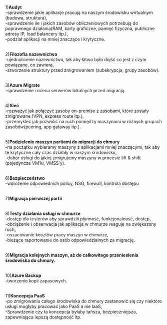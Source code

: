 1)<b>Audyt</b></br>
-sprawdzenie jakie aplikacje pracują na naszym środowisku wirtualnym (budowa, struktura),</br>
-sprawdzenie ile i jakich zasobów obliczeniowych potrzebują do poprawnego działania(RAM, karty graficzne, pamięć fizyczna, publiczne adresy IP, load balancery itp.),</br>
-podział aplikacji na mniej znaczące i krytyczne.</br></br>

2)<b>Filozofia nazewnictwa</b></br>
-ujednolicenie nazewnictwa, tak aby łatwo było dojść co jest z czym powiązane, co zawiera,</br>
-stworzenie struktury przed zmigrowaniem (subskrypcja, grupy zasobów).</br></br>

3)<b>Azure Migrate</b></br>
-sprawdzenie i ocena serwerów lokalnych przed migracją.</br></br>

4)<b>Sieć</b></br>
-rozważyć jak połączyć zasoby on-premise z zasobami, które zostały zmigrowane (VPN, express route itp.),</br>
-przemyśleć jak pozwolić na ruch pomiędzy maszynami w różnych grupach zasobów(peering, app gataway itp.).</br></br>

5)<b>Podzielenie maszyn partiami do migracji do chmury</b></br>
-na początku wybieramy maszyny z aplikacjami mniej znaczącymi, tak aby te krytyczne cały czas działały w naszym środowisku,</br>
-dobór usługi do jakiej zmigrujemy maszyny w procesie lift & shift (pojedyncze VM’ki, VMSS’y).</br></br>

6)<b>Bezpieczeństwo</b></br>
-wdrożenie odpowiednich policy, NSG, firewall, kontrola dostępu</br></br>

7)<b>Migracja pierwszej partii</b></br></br>

8)<b>Testy działania usługi w chmurze</b></br>
-dostęp dla testerów aby sprawdzili płynność, funkcjonalność, dostęp,</br>
-obciążenie i obserwacja jak aplikacja w chmurze reaguje na zwiększony ruch,</br>
-oszacowanie kosztów pracy maszyn w chmurze,</br>
-bieżące raportowanie do osób odpowiedzialnych za migrację.</br></br>

9)<b>Migracja kolejnych maszyn, aż do całkowitego przeniesienia środowiska do chmury.</b></br></br>

10)<b>Azure Backup</b></br>
-tworzenie kopii zapasowych.</br></br>

11)<b>Koncepcja PaaS</b></br>
-po zmigrowaniu całego środowiska do chmury zastanowić się czy niektóre usługi 	mogłyby pracować jako PaaS a nie IaaS,</br>
-Sprawdzenie czy ta koncepcja byłaby tańsza, bezpieczniejsza, zapewniająca lepszą dostępność itp.</br>
